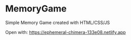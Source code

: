 # MemoryGame
Simple Memory Game created with HTML/CSS/JS

Open with: https://ephemeral-chimera-133e08.netlify.app
